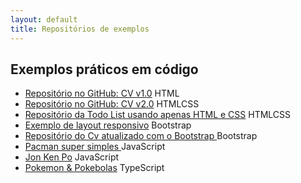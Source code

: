 ```yaml
---
layout: default
title: Repositórios de exemplos
---
```


## Exemplos práticos em código

* <a href="https://github.com/profBruno-UFC-Qx/qxd0020-cv-example" target="_blank">Repositório no GitHub: CV v1.0</a> <span class="label label-blue">HTML</span>
* <a href="https://github.com/profBruno-UFC-Qx/qxd0020-cv-example" target="_blank">Repositório no GitHub: CV v2.0</a> <span class="label label-blue">HTML</span><span class="label label-blue">CSS</span>
* <a href="https://github.com/profBruno-UFC-Qx/qxd0020-todo-list" target="_blank">Repositório da Todo List usando apenas HTML e CSS</a> <span class="label label-blue">HTML</span><span class="label label-blue">CSS</span>
* <a href="https://github.com/profBruno-UFC-Qx/qxd-0020-resposive-layout-example" target="_blank">Exemplo de layout responsivo</a> <span class="label label-blue">Bootstrap</span>
* <a href="https://github.com/profBruno-UFC-Qx/qxd0020-cv-example" target="_blank"> Repositório do Cv atualizado com o Bootstrap </a> <span class="label label-blue">Bootstrap</span>
* <a href="https://github.com/profBruno-UFC-Qx/qxd0020-simple-pacman-js" target="_blank"> Pacman super simples </a> <span class="label label-blue">JavaScript</span>
* <a href="https://github.com/profBruno-UFC-Qx/qxd0020-jonkenpo" target="_blank"> Jon Ken Po</a> <span class="label label-blue">JavaScript</span>
* <a href="https://github.com/profBruno-UFC-Qx/qxd0020-pokemon-and-pokeballs" target="_blank"> Pokemon & Pokebolas</a> <span class="label label-blue">TypeScript</span>
